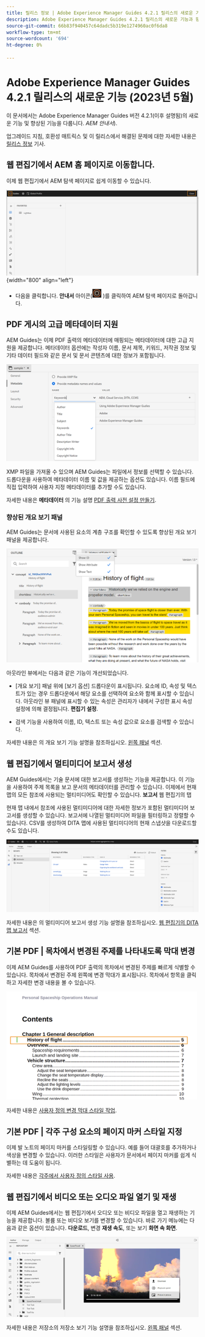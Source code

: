 ```yaml
---
title: 릴리스 정보 | Adobe Experience Manager Guides 4.2.1 릴리스의 새로운 기능
description: Adobe Experience Manager Guides 4.2.1 릴리스의 새로운 기능과 향상된 기능에 대해 알아봅니다
source-git-commit: 66b83f940457c64dadc5b319e1274960ac0f6da8
workflow-type: tm+mt
source-wordcount: '694'
ht-degree: 0%

---
```


# Adobe Experience Manager Guides 4.2.1 릴리스의 새로운 기능 (2023년 5월)

이 문서에서는 Adobe Experience Manager Guides 버전 4.2.1(이후 설명됨)의 새로운 기능 및 향상된 기능을 다룹니다. *AEM 안내서*).

업그레이드 지침, 호환성 매트릭스 및 이 릴리스에서 해결된 문제에 대한 자세한 내용은 [릴리스 정보](release-notes-4.2.1.md) 기사.

## 웹 편집기에서 AEM 홈 페이지로 이동합니다.

이제 웹 편집기에서 AEM 탐색 페이지로 쉽게 이동할 수 있습니다.

![](assets/web-editor-launch-page.png){width="800" align="left"}

* 다음을 클릭합니다. **안내서** 아이콘(![](assets/aem-guides-icon.png) )를 클릭하여 AEM 탐색 페이지로 돌아갑니다.


## PDF 게시의 고급 메타데이터 지원

AEM Guides는 이제 PDF 출력의 메타데이터에 매핑되는 메타데이터에 대한 고급 지원을 제공합니다. 메타데이터 옵션에는 작성자 이름, 문서 제목, 키워드, 저작권 정보 및 기타 데이터 필드와 같은 문서 및 문서 콘텐츠에 대한 정보가 포함됩니다.

<img src="assets/pdf-metadata.png" alt=" 기본 pdf 메타데이터">

XMP 파일을 가져올 수 있으며 AEM Guides는 파일에서 정보를 선택할 수 있습니다. 드롭다운을 사용하여 메타데이터 이름 및 값을 제공하는 옵션도 있습니다. 이름 필드에 직접 입력하여 사용자 지정 메타데이터를 추가할 수도 있습니다.

자세한 내용은 **메타데이터** 의 기능 설명 [PDF 출력 사전 설정 만들기](../web-editor/native-pdf-web-editor.md).

### 향상된 개요 보기 패널

AEM Guides는 문서에 사용된 요소의 계층 구조를 확인할 수 있도록 향상된 개요 보기 패널을 제공합니다.

<img src="assets/select-element-content-outline-view_cs.png" alt=" 기본 pdf 메타데이터">

아웃라인 뷰에서는 다음과 같은 기능이 개선되었습니다.

* [개요 보기] 패널 위에 [보기 옵션] 드롭다운이 표시됩니다. 요소에 ID, 속성 및 텍스트가 있는 경우 드롭다운에서 해당 요소를 선택하여 요소와 함께 표시할 수 있습니다. 아웃라인 뷰 패널에 표시할 수 있는 속성은 관리자가 내에서 구성한 표시 속성 설정에 의해 결정됩니다. **편집기 설정**.

* 검색 기능을 사용하여 이름, ID, 텍스트 또는 속성 값으로 요소를 검색할 수 있습니다.

자세한 내용은 의 개요 보기 기능 설명을 참조하십시오. [왼쪽 패널](../user-guide/web-editor-features.md) 섹션.

## 웹 편집기에서 멀티미디어 보고서 생성

AEM Guides에서는 기술 문서에 대한 보고서를 생성하는 기능을 제공합니다.  이 기능을 사용하여 주제 목록을 보고 문서의 메타데이터를 관리할 수 있습니다. 이제에서 현재 맵의 모든 참조에 사용되는 멀티미디어도 확인할 수 있습니다. **보고서** 웹 편집기의 탭

현재 맵 내에서 참조에 사용된 멀티미디어에 대한 자세한 정보가 포함된 멀티미디어 보고서를 생성할 수 있습니다. 보고서에 나열된 멀티미디어 파일을 필터링하고 정렬할 수 있습니다.
CSV를 생성하여 DITA 맵에 사용된 멀티미디어의 현재 스냅샷을 다운로드할 수도 있습니다.

<img src="assets/web-editor-reports-multimedia.png" alt="멀티미디어 보고서" width="600">

자세한 내용은 의 멀티미디어 보고서 생성 기능 설명을 참조하십시오. [웹 편집기의 DITA 맵 보고서](../user-guide/reports-web-editor.md) 섹션.

## 기본 PDF | 목차에서 변경된 주제를 나타내도록 막대 변경

이제 AEM Guides를 사용하여 PDF 출력의 목차에서 변경된 주제를 빠르게 식별할 수 있습니다.  목차에서 변경된 주제 왼쪽에 변경 막대가 표시됩니다. 목차에서 항목을 클릭하고 자세한 변경 내용을 볼 수 있습니다.

<img src="assets/change-marker-toc.png" alt="목차의 마커 변경 " width="500">

자세한 내용은 [사용자 정의 변경 막대 스타일 작업](../native-pdf/change-bar-style.md).



## 기본 PDF | 각주 구성 요소의 페이지 마커 스타일 지정

이제 발 노트의 페이지 마커를 스타일링할 수 있습니다. 예를 들어 대괄호를 추가하거나 색상을 변경할 수 있습니다. 이러한 스타일은 사용자가 문서에서 페이지 마커를 쉽게 식별하는 데 도움이 됩니다.

자세한 내용은 [각주에서 사용자 정의 스타일 사용](../native-pdf/footnote-number-style.md).

## 웹 편집기에서 비디오 또는 오디오 파일 열기 및 재생

이제 AEM Guides에서는 웹 편집기에서 오디오 또는 비디오 파일을 열고 재생하는 기능을 제공합니다. 볼륨 또는 비디오 보기를 변경할 수 있습니다. 바로 가기 메뉴에는 다음과 같은 옵션이 있습니다. **다운로드**, 변경 **재생 속도**, 또는 보기 **화면 속 화면**.

<img src="assets/video-web-editor.png" alt="비디오 재생" width="600">

자세한 내용은 저장소의 저장소 보기 기능 설명을 참조하십시오. [왼쪽 패널](../user-guide/web-editor-features.md) 섹션.
